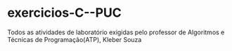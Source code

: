 # exercicios-C--PUC
Todos as atividades de laboratório exigidas pelo professor de Algoritmos e Técnicas de Programação(ATP), Kleber Souza
